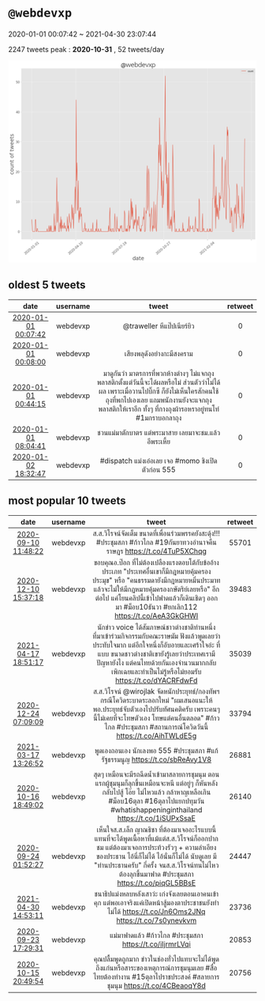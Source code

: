 # `@webdevxp`

2020-01-01 00:07:42 ~ 2021-04-30 23:07:44

2247 tweets
peak : __2020-10-31__ , 52 tweets/day

![count](https://raw.githubusercontent.com/nozomiyamada/twitter_analysis/main/graphs/@tweets/webdevxp_count.png)

## oldest 5 tweets

|date|username|tweet|retweet|
|:-:|:-:|:-:|:-:|
|[2020-01-01 00:07:42](https://twitter.com/webdevxp/status/1212057755697070080)|webdevxp|@traweller หีแป๊ปเนียร์ยิว|0|
|[2020-01-01 00:08:00](https://twitter.com/webdevxp/status/1212057829638410240)|webdevxp|เสียงพลุดังอย่างกะมีสงคราม|0|
|[2020-01-01 00:44:15](https://twitter.com/webdevxp/status/1212066955592523776)|webdevxp|มาดูกันว่า มาตรการที่พวกห้างต่างๆ ไม่แจกถุงพลาสติกตั้งแต่วันนี้จะได้ผลหรือไม่ ส่วนตัวว่าไม่ได้ผล เพราะเมื่อวานไปบิ๊กซี ก็ยังไม่เห็นใครสักคนใช้ถุงที่พกไปเองเลย แถมพนักงานยังจะแจกถุงพลาสติกให้เราอีก ทั้งๆ ที่กางถุงผ้ารอหราอยู่ทนโท่ #1มกราบอกลาถุง|0|
|[2020-01-01 08:04:41](https://twitter.com/webdevxp/status/1212177793598943232)|webdevxp|ชวนแม่มาตักบาตร แต่พระมาสาย เลยมาจะชม.แล้ว อีพระเหี้ย|0|
|[2020-01-02 18:32:47](https://twitter.com/webdevxp/status/1212698244578336770)|webdevxp|#dispatch แม่งเอ๋อเลย เจอ #momo ชิงเปิดตัวก่อน 555|0|

## most popular 10 tweets

|date|username|tweet|retweet|
|:-:|:-:|:-:|:-:|
|[2020-09-10 11:48:22](https://twitter.com/webdevxp/status/1303918212149469184)|webdevxp|ส.ส.วิโรจน์จัดเต็ม ขนาดที่เพื่อนร่วมพรรคยังสะดุ้ง!!! #ประชุมสภา #ก้าวไกล #19กันยาทวงอํานาจคืนราษฎร  https://t.co/4TuP5XChqg|55701|
|[2020-12-10 15:37:18](https://twitter.com/webdevxp/status/1336953122229370881)|webdevxp|ขอบคุณอ.ป๊อก ที่ไม่ต้องเปลืองแรงตอบโต้กับข้ออ้างประเภท "ประเทศอื่นเขาก็มีกฎหมายคุ้มครองประมุข" หรือ "คนธรรมดายังมีกฎหมายหมิ่นประมาท แล้วจะไม่ให้มีกฎหมายคุ้มครองกษัตริย์เลยหรือ" อีกต่อไป แค่โยนคลิปนี้เข้าไปฟาดแล้วก็เดินเชิดๆ ออกมา #ม็อบ10ธันวา #ยกเลิก112  https://t.co/AeA3GkGHWI|39483|
|[2021-04-17 18:51:17](https://twitter.com/webdevxp/status/1383387587193102340)|webdevxp|นักข่าว voice ได้สัมภาษณ์ชาวต่างชาติท่านหนึ่งที่มาเข้าร่วมกิจกรรมกับคณะราษมัม ฟังแล้วพูดเลยว่าประทับใจมาก แต่อีกใจหนึ่งก็อับอายและเศร้าใจอ่ะ ที่แบบ ขนาดชาวต่างชาติเขายังรู้เลยว่าประเทศเรามีปัญหายังไง แต่คนไทยด้วยกันเองจำนวนมากกลับเพิกเฉยและทำเป็นไม่รู้หรือไม่ยอมรับ  https://t.co/dYACRFdwFd|35039|
|[2020-12-24 07:09:09](https://twitter.com/webdevxp/status/1341898671005188096)|webdevxp|ส.ส.วิโรจน์ @wirojlak จัดหนักประยุทธ์/กองทัพฯ กรณีโควิดระบาดระลอกใหม่ "ผมเสนอแนะให้พอ.ประยุทธ์จับตัวเองไปปรับทัศนคติครับ เพราะคนๆ นี้ไม่เคยที่จะโทษตัวเอง โทษแต่คนอื่นตลอด" #ก้าวไกล #ประชุมสภา #สถานการณ์โควิดวันนี้  https://t.co/AihTWLdE5g|33794|
|[2021-03-17 13:26:52](https://twitter.com/webdevxp/status/1372071919323783169)|webdevxp|พูดเองถอนเอง นักเลงพอ 555 #ประชุมสภา #แก้รัฐธรรมนูญ  https://t.co/sbReAvy1V8|26881|
|[2020-10-16 18:49:02](https://twitter.com/webdevxp/status/1317070041016201216)|webdevxp|สุดๆ เหมือนจะมีรถฉีดน้ำเข้ามาสลายการชุมนุม ตอนแรกผู้ชุมนุมก็ลุกขึ้นเหมือนจะหนี แต่อยู่ๆ ก็หันหลังกลับไปสู้ โอ๊ย ไม่ไหวแล้ว กล้าหาญเหลือเกิน #ม็อบ16ตุลา #16ตุลาไปแยกปทุมวัน #whatishappeninginthailand  https://t.co/1iSUPxSsaE|26140|
|[2020-09-24 01:52:27](https://twitter.com/webdevxp/status/1308841674999762944)|webdevxp|เห็นใจส.ส.เล็ก ญาณธิชา ที่ต้องมาเจออะไรแบบนี้ แทนที่จะได้พูดเนื้อหาที่แม้แต่ส.ส.วิโรจน์ก็ออกปากชม แต่ต้องมาเจอการประท้วงรัวๆ + ความลำเอียงของประธาน ไอ้นี่ก็ไม่ได้ ไอ้นั่นก็ไม่ได้ นับดูเลย มี "ท่านประธานครับ" กี่ครั้ง จนส.ส.วิโรจน์ทนไม่ไหวต้องลุกขึ้นมาฟาด #ประชุมสภา  https://t.co/piqGL5BBsE|24447|
|[2021-04-30 14:53:11](https://twitter.com/webdevxp/status/1388038708922707968)|webdevxp|ชนาธิปแม่งหลบหลังเสาว่ะ เก่งจังเลยตอนเอาคนเข้าคุก แต่พอเอาจริงแค่เปิดหน้าสู้มองตาประชาชนยังทำไม่ได้  https://t.co/Jn6Oms2JNq  https://t.co/7s0ynevkvm|23736|
|[2020-09-23 17:29:31](https://twitter.com/webdevxp/status/1308715108156223488)|webdevxp|แม่มาฟาดแล้ว #ก้าวไกล #ประชุมสภา  https://t.co/iIjrmrLVqi|20853|
|[2020-10-15 20:49:54](https://twitter.com/webdevxp/status/1316738071094673408)|webdevxp|คุณปลื้มพูดถูกมาก ข่าวในช่องทั่วไปแทบจะไม่ได้พูดถึงแก่นหรือสาระของเหตุการณ์การชุมนุมเลย #สื่อไทยต้องทํางาน #15ตุลาไปราชประสงค์ #สลายการชุมนุม  https://t.co/4CBeaoqY8d|20756|